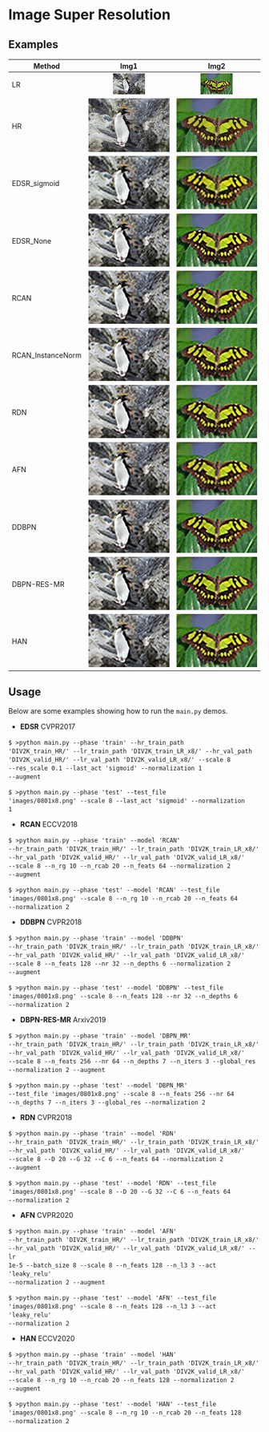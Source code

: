 # Image Super Resolution  

## Examples

| Method  | Img1 | Img2 |
| ---- | :----: | :----: | 
| LR | <img src="images/0801x8.png" /> | <img src="images/0829x8.png" /> |
| HR | <img src="images/0801.png" /> | <img src="images/0829.png" /> |
| EDSR_sigmoid | <img src="logs/result/EDSR/0801x8_sigmoid.png" /> | <img src="logs/result/EDSR/0829x8_sigmoid.png" /> |
| EDSR_None |  <img src="logs/result/EDSR/0801x8_None.png" /> | <img src="logs/result/EDSR/0829x8_None.png" /> | 
| RCAN |  <img src="logs/result/RCAN/0801x8_None.png" /> | <img src="logs/result/RCAN/0829x8_None.png" /> | 
| RCAN_InstanceNorm |  <img src="logs/result/RCAN/0801x8_None_True.png" /> | <img src="logs/result/RCAN/0829x8_None_True.png" /> | 
| RDN |  <img src="logs/result/RCAN/0801x8_None_True.png" /> | <img src="logs/result/RCAN/0829x8_None_True.png" /> | 
| AFN |  <img src="logs/result/AFN/0801x8_leak_relu_128_3.png" /> | <img src="logs/result/AFN/0829x8_leak_relu_128_3.png" /> | 
| DDBPN |  <img src="logs/result/DDBPN/0801x8_128_32_6.png" /> | <img src="logs/result/DDBPN/0829x8_128_32_6.png" /> | 
| DBPN-RES-MR |  <img src="logs/result/DBPN_MR/0801x8_128_32_6_3_True.png" /> | <img src="logs/result/DBPN_MR/0829x8_128_32_6_3_True.png" /> | 
| HAN |  <img src="logs/result/HAN/0801x8_relu_10_20_128.png" /> | <img src="logs/result/HAN/0829x8_relu_10_20_128.png" /> | 

## Usage
Below are some examples showing how to run the <code>main.py</code> demos. 

+ **EDSR** CVPR2017

<code>$ >python main.py --phase 'train' --hr_train_path 'DIV2K_train_HR/' --lr_train_path 'DIV2K_train_LR_x8/' --hr_val_path 
 'DIV2K_valid_HR/' --lr_val_path 'DIV2K_valid_LR_x8/' --scale 8 --res_scale 0.1 --last_act 'sigmoid' --normalization 1 --augment</code>

<code>$ >python main.py --phase 'test' --test_file 'images/0801x8.png' --scale 8 --last_act 'sigmoid' --normalization 1</code>

+ **RCAN** ECCV2018

<code>$ >python main.py --phase 'train' --model 'RCAN' --hr_train_path 'DIV2K_train_HR/' --lr_train_path 'DIV2K_train_LR_x8/' --hr_val_path 
 'DIV2K_valid_HR/' --lr_val_path 'DIV2K_valid_LR_x8/' --scale 8 --n_rg 10 --n_rcab 20 --n_feats 64 --normalization 2 --augment</code>

<code>$ >python main.py --phase 'test' --model 'RCAN' --test_file 'images/0801x8.png' --scale 8 --n_rg 10 --n_rcab 20 --n_feats 64 --normalization 2</code>

+ **DDBPN** CVPR2018

<code>$ >python main.py --phase 'train' --model 'DDBPN' --hr_train_path 'DIV2K_train_HR/' --lr_train_path 'DIV2K_train_LR_x8/' --hr_val_path 
 'DIV2K_valid_HR/' --lr_val_path 'DIV2K_valid_LR_x8/' --scale 8 --n_feats 128 --nr 32 --n_depths 6 --normalization 2 --augment</code>

<code>$ >python main.py --phase 'test' --model 'DDBPN' --test_file 'images/0801x8.png' --scale 8 --n_feats 128 --nr 32 --n_depths 6 --normalization 2</code>

+ **DBPN-RES-MR** Arxiv2019

<code>$ >python main.py --phase 'train' --model 'DBPN_MR' --hr_train_path 'DIV2K_train_HR/' --lr_train_path 'DIV2K_train_LR_x8/' --hr_val_path 
 'DIV2K_valid_HR/' --lr_val_path 'DIV2K_valid_LR_x8/' --scale 8 --n_feats 256 --nr 64 --n_depths 7 --n_iters 3  --global_res --normalization 2 --augment</code>

<code>$ >python main.py --phase 'test' --model 'DBPN_MR' --test_file 'images/0801x8.png' --scale 8 --n_feats 256 --nr 64 --n_depths 7 --n_iters 3 --global_res --normalization 2</code>

+ **RDN** CVPR2018

<code>$ >python main.py --phase 'train' --model 'RDN' --hr_train_path 'DIV2K_train_HR/' --lr_train_path 'DIV2K_train_LR_x8/' --hr_val_path 
 'DIV2K_valid_HR/' --lr_val_path 'DIV2K_valid_LR_x8/' --scale 8 --D 20 --G 32 --C 6 --n_feats 64 --normalization 2 --augment</code>

<code>$ >python main.py --phase 'test' --model 'RDN' --test_file 'images/0801x8.png' --scale 8 --D 20 --G 32 --C 6 --n_feats 64 --normalization 2</code>

+ **AFN** CVPR2020

<code>$ >python main.py --phase 'train' --model 'AFN' --hr_train_path 'DIV2K_train_HR/' --lr_train_path 'DIV2K_train_LR_x8/' --hr_val_path 
 'DIV2K_valid_HR/' --lr_val_path 'DIV2K_valid_LR_x8/' --lr 1e-5 --batch_size 8 --scale 8 --n_feats 128 --n_l3 3 --act 'leaky_relu' --normalization 2 --augment</code>

<code>$ >python main.py --phase 'test' --model 'AFN' --test_file 'images/0801x8.png' --scale 8 --n_feats 128 --n_l3 3 --act 'leaky_relu' --normalization 2</code>

+ **HAN** ECCV2020

<code>$ >python main.py --phase 'train' --model 'HAN' --hr_train_path 'DIV2K_train_HR/' --lr_train_path 'DIV2K_train_LR_x8/' --hr_val_path 
 'DIV2K_valid_HR/' --lr_val_path 'DIV2K_valid_LR_x8/' --scale 8 --n_rg 10 --n_rcab 20 --n_feats 128 --normalization 2 --augment</code>

<code>$ >python main.py --phase 'test' --model 'HAN' --test_file 'images/0801x8.png' --scale 8 --n_rg 10 --n_rcab 20 --n_feats 128 --normalization 2</code>

